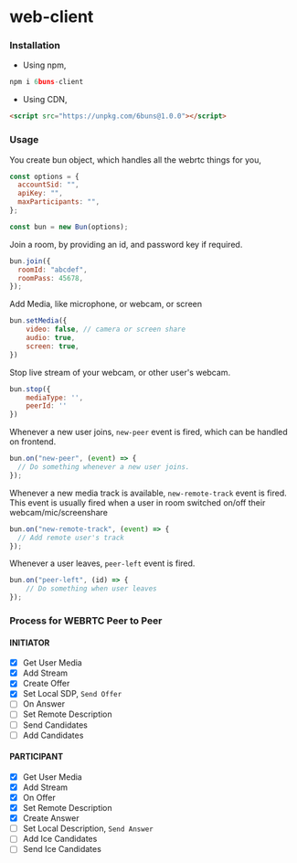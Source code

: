 # web-client

### Installation

- Using npm,

```js
npm i 6buns-client
```

- Using CDN,

```html
<script src="https://unpkg.com/6buns@1.0.0"></script>
```

### Usage

You create bun object, which handles all the webrtc things for you,

```js
const options = {
  accountSid: "",
  apiKey: "",
  maxParticipants: "",
};

const bun = new Bun(options);
```

Join a room, by providing an id, and password key if required.

```js
bun.join({
  roomId: "abcdef",
  roomPass: 45678,
});
```

Add Media, like microphone, or webcam, or screen

```js
bun.setMedia({
	video: false, // camera or screen share
	audio: true,
	screen: true,
})
```

Stop live stream of your webcam, or other user's webcam.

```js
bun.stop({
	mediaType: '',
	peerId: ''
})
```

Whenever a new user joins, `new-peer` event is fired, which can be handled on frontend.

```js
bun.on("new-peer", (event) => {
  // Do something whenever a new user joins.
});
```

Whenever a new media track is available, `new-remote-track` event is fired. This event is usually fired when a user in room switched on/off their webcam/mic/screenshare

```js
bun.on("new-remote-track", (event) => {
  // Add remote user's track
});
```

Whenever a user leaves, `peer-left` event is fired.

```js
bun.on("peer-left", (id) => {
	// Do something when user leaves
});
```

### Process for WEBRTC Peer to Peer

#### INITIATOR

- [x] Get User Media
- [x] Add Stream
- [x] Create Offer
- [x] Set Local SDP, `Send Offer`
- [ ] On Answer
- [ ] Set Remote Description
- [ ] Send Candidates
- [ ] Add Candidates

#### PARTICIPANT

- [x] Get User Media
- [x] Add Stream
- [x] On Offer
- [x] Set Remote Description
- [x] Create Answer
- [ ] Set Local Description, `Send Answer`
- [ ] Add Ice Candidates
- [ ] Send Ice Candidates

